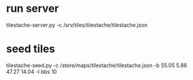 run server
==========

tilestache-server.py -c /srv/tiles/tilestache/tilestache.json

seed tiles
==========

tilestache-seed.py -c /store/maps/tilestache/tilestache.json -b 55.05 5.86 47.27 14.04 -l bbs 10
